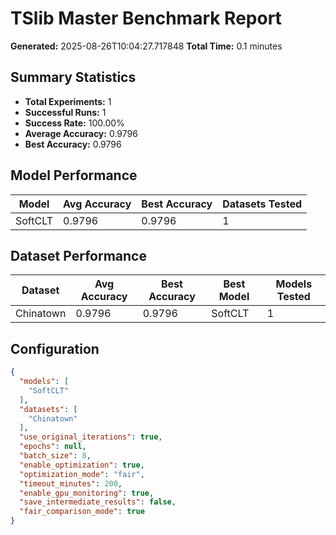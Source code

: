 # TSlib Master Benchmark Report

**Generated:** 2025-08-26T10:04:27.717848
**Total Time:** 0.1 minutes

## Summary Statistics

- **Total Experiments:** 1
- **Successful Runs:** 1
- **Success Rate:** 100.00%
- **Average Accuracy:** 0.9796
- **Best Accuracy:** 0.9796

## Model Performance

| Model | Avg Accuracy | Best Accuracy | Datasets Tested |
|-------|-------------|---------------|----------------|
| SoftCLT | 0.9796 | 0.9796 | 1 |

## Dataset Performance

| Dataset | Avg Accuracy | Best Accuracy | Best Model | Models Tested |
|---------|-------------|---------------|------------|---------------|
| Chinatown | 0.9796 | 0.9796 | SoftCLT | 1 |

## Configuration

```json
{
  "models": [
    "SoftCLT"
  ],
  "datasets": [
    "Chinatown"
  ],
  "use_original_iterations": true,
  "epochs": null,
  "batch_size": 8,
  "enable_optimization": true,
  "optimization_mode": "fair",
  "timeout_minutes": 200,
  "enable_gpu_monitoring": true,
  "save_intermediate_results": false,
  "fair_comparison_mode": true
}
```
